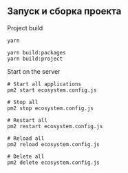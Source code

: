 ## Запуск и сборка проекта

Project build
```
yarn

yarn build:packages
yarn build:project
```

Start on the server
```
# Start all applications
pm2 start ecosystem.config.js

# Stop all
pm2 stop ecosystem.config.js

# Restart all
pm2 restart ecosystem.config.js

# Reload all
pm2 reload ecosystem.config.js

# Delete all
pm2 delete ecosystem.config.js
```